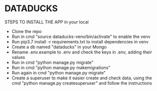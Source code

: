 # DATADUCKS

STEPS TO INSTALL THE APP in your local

- Clone the repo
- Run in cmd "source dataducks-venv/bin/activate" to enable the venv
- Run pip3.7 install -r requirements.txt to install dependencies in venv
- Create a db named "dataducks" in your Mongo
- Rename .env.example to .env and check the keys in .env, adding their values
- Run in cmd "python manage.py migrate" 
- Run in cmd "python manage.py makemigrations"
- Run again in cmd "python manage.py migrate"
- Create a superuser to make it easier create and check data, using the cmd "python manage.py createsuperuser" and follow the instructions

